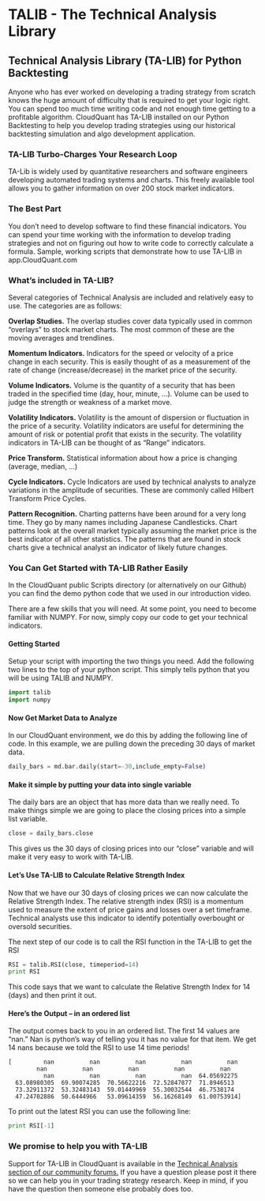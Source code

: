 # TALIB - The Technical Analysis Library 
## Technical Analysis Library (TA-LIB) for Python Backtesting

Anyone who has ever worked on developing a trading strategy from scratch knows the huge amount of difficulty that is required to get your logic right. You can spend too much time writing code and not enough time getting to a profitable algorithm. CloudQuant has TA-LIB installed on our Python Backtesting to help you develop trading strategies using our historical backtesting simulation and algo development application.

### TA-LIB Turbo-Charges Your Research Loop
TA-Lib is widely used by quantitative researchers and software engineers developing automated trading systems and charts. This freely available tool allows you to gather information on over 200 stock market indicators.

### The Best Part
You don’t need to develop software to find these financial indicators. You can spend your time working with the information to develop trading strategies and not on figuring out how to write code to correctly calculate a formula.
Sample, working scripts that demonstrate how to use TA-LIB in app.CloudQuant.com

### What’s included in TA-LIB?
Several categories of Technical Analysis are included and relatively easy to use. The categories are as follows:

**Overlap Studies.** The overlap studies cover data typically used in common “overlays” to stock market charts. The most common of these are the moving averages and trendlines.

**Momentum Indicators.** Indicators for the speed or velocity of a price change in each security. This is easily thought of as a measurement of the rate of change (increase/decrease) in the market price of the security.

**Volume Indicators.** Volume is the quantity of a security that has been traded in the specified time (day, hour, minute, …). Volume can be used to judge the strength or weakness of a market move.

**Volatility Indicators.** Volatility is the amount of dispersion or fluctuation in the price of a security. Volatility indicators are useful for determining the amount of risk or potential profit that exists in the security. The volatility indicators in TA-LIB can be thought of as “Range” indicators.

**Price Transform.** Statistical information about how a price is changing (average, median, …)

**Cycle Indicators.** Cycle Indicators are used by technical analysts to analyze variations in the amplitude of securities. These are commonly called Hilbert Transform Price Cycles.

**Pattern Recognition.** Charting patterns have been around for a very long time. They go by many names including Japanese Candlesticks. Chart patterns look at the overall market typically assuming the market price is the best indicator of all other statistics. The patterns that are found in stock charts give a technical analyst an indicator of likely future changes.

### You Can Get Started with TA-LIB Rather Easily
In the CloudQuant public Scripts directory (or alternatively on our Github) you can find the demo python code that we used in our introduction video.

There are a few skills that you will need. At some point, you need to become familiar with NUMPY. For now, simply copy our code to get your technical indicators.

#### Getting Started
Setup your script with importing the two things you need. Add the following two lines to the top of your python script. This simply tells python that you will be using TALIB and NUMPY.

```python
import talib
import numpy
```

#### Now Get Market Data to Analyze
In our CloudQuant environment, we do this by adding the following line of code. In this example, we are pulling down the preceding 30 days of market data.

```python
daily_bars = md.bar.daily(start=-30,include_empty=False)
```

#### Make it simple by putting your data into single variable
The daily bars are an object that has more data than we really need. To make things simple we are going to place the closing prices into a simple list variable.

```python
close = daily_bars.close
``` 

This gives us the 30 days of closing prices into our “close” variable and will make it very easy to work with TA-LIB.

#### Let’s Use TA-LIB to Calculate Relative Strength Index
Now that we have our 30 days of closing prices we can now calculate the Relative Strength Index. The relative strength index (RSI) is a momentum used to measure the extent of price gains and losses over a set timeframe. Technical analysts use this indicator to identify potentially overbought or oversold securities.

The next step of our code is to call the RSI function in the TA-LIB to get the RSI

```python
RSI = talib.RSI(close, timeperiod=14)
print RSI
```

This code says that we want to calculate the Relative Strength Index for 14 (days) and then print it out.

#### Here’s the Output – in an ordered list
The output comes back to you in an ordered list. The first 14 values are “nan.” Nan is python’s way of telling you it has no value for that item. We get 14 nans because we told the RSI to use 14 time periods!

```
[         nan          nan          nan          nan          nan
        nan          nan          nan          nan          nan
          nan          nan          nan          nan  64.05692275
  63.08980305  69.90074285  70.56622216  72.52847877  71.8946513
  73.32911372  53.32483143  59.01449969  55.30032544  46.7538174
  47.24702886  50.6444966   53.09614359  56.16268149  61.00753914]
```

To print out the latest RSI you can use the following line:

```python
print RSI[-1]
```

### We promise to help you with TA-LIB
Support for TA-LIB in CloudQuant is available in the [Technical Analysis section of our community forums.](https://forum.cloudquant.com/categories/technical-analysis) If you have a question please post it there so we can help you in your trading strategy research. Keep in mind, if you have the question then someone else probably does too.
